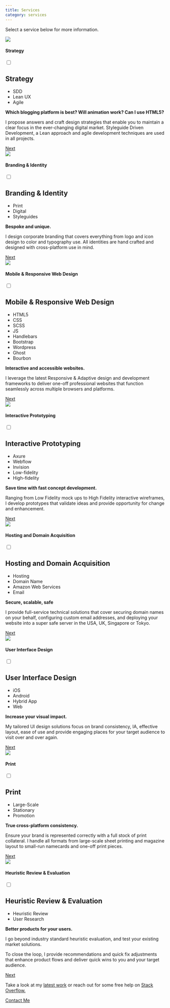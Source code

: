 ```yaml
---
title: Services
category: services
---
```


Select a service below for more information.

<div id="{{ page.category }}" class="container">
  <div class="modal">
    <label for="modal-1" class="centered">
    <img class="cap" src="{{ site.baseurl }}/assets/img/cap/capabilities__strategy.svg">
    <h4>Strategy</h4> 
    </label>
    <input class="modal-state" id="modal-1" type="checkbox" />
    <div class="modal-fade-screen">
    <div class="modal-inner">
      <div class="modal-close" for="modal-1"></div>
      <div class="modal-content">
        <h2>Strategy</h2> 
        <ul class="tags"><li>SDD</li><li>Lean UX</li><li>Agile</li></ul>  
       <p><strong>Which blogging platform is best? Will animation work? Can I use HTML5?</strong></p>
       <p>I propose answers and craft design strategies that enable you to maintain a clear focus in the ever-changing digital market. Styleguide Driven Development, a Lean approach and agile development techniques are used in all projects.</p>
       <a class="cta" href="javascript:void(0)" title="Branding &amp; Identitiy"><label for="modal-2" class="modal-close-btn">Next</label></a>
      </div>
    </div>
    </div>
  </div> 
  <div class="modal">
    <label for="modal-2" class="centered">
    <img class="cap" src="{{ site.baseurl }}/assets/img/cap/capabilities__branding.svg">
    <h4>Branding &amp; Identity</h4> 
    </label>
    <input class="modal-state" id="modal-2" type="checkbox" />
    <div class="modal-fade-screen">
    <div class="modal-inner">
      <div class="modal-close" for="modal-2"></div>
      <div class="modal-content">
       <h2>Branding &amp; Identity</h2> 
       <ul class="tags"><li>Print</li><li>Digital</li><li>Styleguides</li></ul>
       <p><strong>Bespoke and unique.</strong></p>
       <p>I design corporate branding that covers everything from logo and icon design to color and typography use. All identities are hand crafted and designed with cross-platform use in mind.</p>
       <a class="cta" href="javascript:void(0)" title="Mobile &amp; Responsive Web Design"><label for="modal-3" class="modal-close-btn">Next</label></a>
      </div>
    </div>
    </div>
  </div>
  <div class="modal">
    <label for="modal-3" class="centered">
      <img class="cap" src="{{ site.baseurl }}/assets/img/cap/capabilities_responsive.svg">
      <h4>Mobile &amp; Responsive Web Design</h4>
    </label>
    <input class="modal-state" id="modal-3" type="checkbox" />
    <div class="modal-fade-screen">
      <div class="modal-inner">
        <div class="modal-close" for="modal-3"></div>
        <div class="modal-content">
         <h2>Mobile &amp; Responsive Web Design</h2> 
         <ul class="tags"><li>HTML5</li><li>CSS</li><li>SCSS</li><li>JS</li><li>Handlebars</li><li>Bootstrap</li><li>Wordpress</li><li>Ghost</li><li>Bourbon</li></ul>
         <p><strong>Interactive and accessible websites.</strong></p>
          <p>I leverage the latest Responsive &amp; Adaptive design and development frameworks to deliver one-off professional websites that function seamlessly across multiple browsers and platforms.</p>
          <a class="cta" href="javascript:void(0)" title="Interactive Prototyping"><label for="modal-4" class="modal-close-btn">Next</label></a>
        </div>
      </div>
    </div>
  </div>
  <div class="modal">
    <label for="modal-4" class="centered">
       <img class="cap" src="{{ site.baseurl }}/assets/img/cap/capabilities__prototype.svg">
      <h4>Interactive Prototyping</h4>
    </label>
    <input class="modal-state" id="modal-4" type="checkbox" />
    <div class="modal-fade-screen">
      <div class="modal-inner">
        <div class="modal-close" for="modal-4"></div>
        <div class="modal-content">
         <h2>Interactive Prototyping</h2>
         <ul class="tags"><li>Axure</li><li>Webflow</li><li>Invision</li><li>Low-fidelity</li><li>High-fidelity</li></ul>
          <p><strong>Save time with fast concept development.</strong></p>
          <p>Ranging from Low Fidelity mock ups to High Fidelity interactive wireframes, I develop prototypes that validate ideas and provide opportunity for change and enhancement.</p>
          <a class="cta" href="javascript:void(0)" title="Hosting and Domain Acquisition"><label for="modal-5" class="modal-close-btn">Next</label></a>
        </div>
      </div>
    </div>
  </div>
  <div class="modal">
    <label for="modal-5" class="centered">
      <img class="cap" src="{{ site.baseurl }}/assets/img/cap/capabilities__hosting.svg">
      <h4>Hosting and Domain Acquisition</h4>
    </label>
    <input class="modal-state" id="modal-5" type="checkbox" />
    <div class="modal-fade-screen">
      <div class="modal-inner">
        <div class="modal-close" for="modal-5"></div>
        <div class="modal-content">
         <h2>Hosting and Domain Acquisition</h2>
         <ul class="tags"><li>Hosting</li><li>Domain Name</li><li>Amazon Web Services</li><li>Email</li></ul>
          <p><strong>Secure, scalable, safe</strong></p>
          <p>I provide full-service technical solutions that cover securing domain names on your behalf, configuring custom email addresses, and deploying your website into a super safe server in the USA, UK, Singapore or Tokyo.</p>
          <a class="cta" href="javascript:void(0)" title="User Interface Design"><label for="modal-6" class="modal-close-btn">Next</label></a> 
        </div>
      </div>
    </div>
  </div>
  <div class="modal">
    <label for="modal-6" class="centered">
      <img class="cap" src="{{ site.baseurl }}/assets/img/cap/capabilities__ui.svg">
      <h4>User Interface Design</h4>
    </label>
    <input class="modal-state" id="modal-6" type="checkbox" />
    <div class="modal-fade-screen">
      <div class="modal-inner">
        <div class="modal-close" for="modal-6"></div>
        <div class="modal-content">
         <h2>User Interface Design</h2>
         <ul class="tags"><li>iOS</li><li>Android</li>
         <li>Hybrid App</li>
         <li>Web</li></ul>
          <p><strong>Increase your visual impact.</strong></p>
          <p>My tailored UI design solutions focus on brand consistency, IA, effective layout, ease of use and provide engaging places for your target audience to visit over and over again.</p>
          <a class="cta" href="javascript:void(0)" title="Print"><label for="modal-7" class="modal-close-btn">Next</label></a>
        </div>
      </div>
    </div>
  </div>
  <div class="modal">
    <label for="modal-7" class="centered">
      <img class="cap" src="{{ site.baseurl }}/assets/img/cap/capabilities__print.svg">
      <h4>Print</h4>
    </label>
    <input class="modal-state" id="modal-7" type="checkbox" />
    <div class="modal-fade-screen">
      <div class="modal-inner">
        <div class="modal-close" for="modal-7"></div>
        <div class="modal-content">
         <h2>Print</h2>
          <ul class="tags"><li>Large-Scale</li><li>Stationary</li><li>Promotion</li></ul>
          <p><strong>True cross-platform consistency.</strong></p>
          <p>Ensure your brand is represented correctly with a full stock of print collateral. I handle all formats from large-scale sheet printing and magazine layout to small-run namecards and one-off print pieces.</p>
          <a class="cta" href="javascript:void(0)" title="Heuristic Review &amp; Evaluation"><label for="modal-8" class="modal-close-btn">Next</label></a> 
        </div>
      </div>
    </div>
  </div>
  <div class="modal">
    <label for="modal-8" class="centered">
      <img class="cap" src="{{ site.baseurl }}/assets/img/cap/capabilities__review.svg">
      <h4>Heuristic Review &amp; Evaluation</h4>
    </label>
    <input class="modal-state" id="modal-8" type="checkbox" />
    <div class="modal-fade-screen">
      <div class="modal-inner">
        <div class="modal-close" for="modal-8"></div>
        <div class="modal-content">
         <h2>Heuristic Review &amp; Evaluation</h2>
         <ul class="tags">
           <li>Heuristic Review</li>
           <li>User Research</li></ul>
          <p><strong>Better products for your users.</strong></p>
          <p>I go beyond industry standard heuristic evaluation, and test your existing market solutions.</p>
          <p>To close the loop, I provide recommendations and quick fix adjustments that enhance product flows and deliver quick wins to you and your target audience.</p> 
          <a class="cta" href="javascript:void(0)" title="Strategy"><label for="modal-1" class="modal-close-btn">Next</label></a>
        </div>
      </div>
    </div>
  </div>
</div>


<p>Take a look at my <a href="{{ site.baseurl }}/portfolio.html" class="text">latest work</a> or reach out for some free help on <a href="http://stackoverflow.com/users/4925187/matthewelsom" target="_blank" class="text ext"><i class="fa fa-stack-overflow"></i> Stack Overflow.</a></p>
<a class="cta" href="{{ site.baseurl }}/contact.html" title="Contact Me">Contact Me</a>